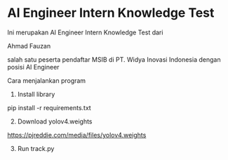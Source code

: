 # AI Engineer Intern Knowledge Test

Ini merupakan AI Engineer Intern Knowledge Test dari 

Ahmad Fauzan 

salah satu peserta pendaftar MSIB di PT. Widya Inovasi Indonesia dengan posisi AI Engineer

Cara menjalankan program

1. Install library

pip install -r requirements.txt

2. Download yolov4.weights

https://pjreddie.com/media/files/yolov4.weights

3. Run track.py
